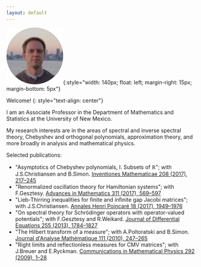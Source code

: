 ```yaml
---
layout: default
---
```


![logo](/images/logo-r.jpg){:style="width: 140px; float: left; margin-right: 15px; margin-bottom: 5px"} 

Welcome!
{: style="text-align: center"}

I am an Associate Professor in the Department of Mathematics and Statistics at the University of New Mexico.

My research interests are in the areas of spectral and inverse spectral theory, Chebyshev and orthogonal polynomials, approximation theory, and more broadly in analysis and mathematical physics.

Selected publications:

- "Asymptotics of Chebyshev polynomials, I. Subsets of $\mathbb R$"; with J.S.Christiansen and B.Simon. 
[Inventiones Mathematicae 208 (2017), 217–245](http://dx.doi.org/10.1007/s00222-016-0689-x)
- "Renormalized oscillation theory for Hamiltonian systems"; with F.Gesztesy. 
[Advances in Mathematics 311 (2017), 569–597](http://dx.doi.org/10.1016/j.aim.2017.03.005)
- "Lieb-Thirring inequalities for finite and infinite gap Jacobi matrices"; with J.S.Christiansen. 
[Annales Henri Poincaré 18 (2017), 1949–1976](http://dx.doi.org/10.1007/s00023-016-0546-x)
- "On spectral theory for Schrödinger operators with operator-valued potentials"; with F.Gesztesy and R.Weikard. 
[Journal of Differential Equations 255 (2013), 1784–1827](http://dx.doi.org/10.1016/j.jde.2013.05.022)
- "The Hilbert transform of a measure"; with A.Poltoratski and B.Simon. 
[Journal d'Analyse Mathématique 111 (2010), 247–265](http://dx.doi.org/10.1007/s11854-010-0017-0)
- "Right limits and reflectionless measures for CMV matrices"; with J.Breuer and E.Ryckman. 
[Communications in Mathematical Physics 292 (2009), 1–28](http://dx.doi.org/10.1007/s00220-009-0839-8)
